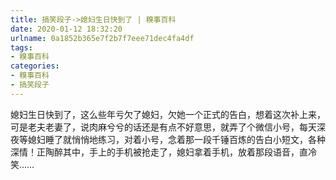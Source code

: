 ```yaml
---
title: 搞笑段子->媳妇生日快到了 | 糗事百科
date: 2020-01-12 18:32:20
urlname: 0a1852b365e7f2b7f7eee71dec4fa4df
tags: 
- 糗事百科
categories:
- 糗事百科
- 搞笑段子
---
```

媳妇生日快到了，这么些年亏欠了媳妇，欠她一个正式的告白，想着这次补上来，可是老夫老妻了，说肉麻兮兮的话还是有点不好意思，就弄了个微信小号，每天深夜等媳妇睡了就悄悄地练习，对着小号，念着那一段千锤百炼的告白小短文，各种深情！正陶醉其中，手上的手机被抢走了，媳妇拿着手机，放着那段语音，直冷笑……


